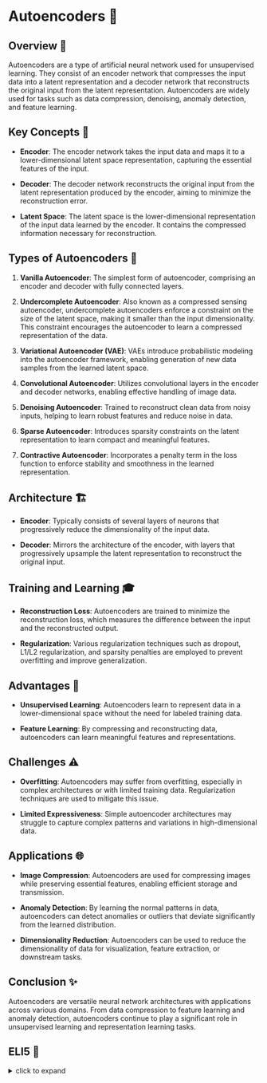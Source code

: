 # Autoencoders 🤖

## Overview 🌟

Autoencoders are a type of artificial neural network used for unsupervised learning. They consist of an encoder network that compresses the input data into a latent representation and a decoder network that reconstructs the original input from the latent representation. Autoencoders are widely used for tasks such as data compression, denoising, anomaly detection, and feature learning.

## Key Concepts 🔑

- **Encoder**: The encoder network takes the input data and maps it to a lower-dimensional latent space representation, capturing the essential features of the input.

- **Decoder**: The decoder network reconstructs the original input from the latent representation produced by the encoder, aiming to minimize the reconstruction error.

- **Latent Space**: The latent space is the lower-dimensional representation of the input data learned by the encoder. It contains the compressed information necessary for reconstruction.

## Types of Autoencoders 🔄

1. **Vanilla Autoencoder**: The simplest form of autoencoder, comprising an encoder and decoder with fully connected layers.

2. **Undercomplete Autoencoder**: Also known as a compressed sensing autoencoder, undercomplete autoencoders enforce a constraint on the size of the latent space, making it smaller than the input dimensionality. This constraint encourages the autoencoder to learn a compressed representation of the data.

3. **Variational Autoencoder (VAE)**: VAEs introduce probabilistic modeling into the autoencoder framework, enabling generation of new data samples from the learned latent space.

4. **Convolutional Autoencoder**: Utilizes convolutional layers in the encoder and decoder networks, enabling effective handling of image data.

5. **Denoising Autoencoder**: Trained to reconstruct clean data from noisy inputs, helping to learn robust features and reduce noise in data.

6. **Sparse Autoencoder**: Introduces sparsity constraints on the latent representation to learn compact and meaningful features.

7. **Contractive Autoencoder**: Incorporates a penalty term in the loss function to enforce stability and smoothness in the learned representation.

## Architecture 🏗️

- **Encoder**: Typically consists of several layers of neurons that progressively reduce the dimensionality of the input data.

- **Decoder**: Mirrors the architecture of the encoder, with layers that progressively upsample the latent representation to reconstruct the original input.

## Training and Learning 🎓

- **Reconstruction Loss**: Autoencoders are trained to minimize the reconstruction loss, which measures the difference between the input and the reconstructed output.

- **Regularization**: Various regularization techniques such as dropout, L1/L2 regularization, and sparsity penalties are employed to prevent overfitting and improve generalization.

## Advantages 🌈

- **Unsupervised Learning**: Autoencoders learn to represent data in a lower-dimensional space without the need for labeled training data.

- **Feature Learning**: By compressing and reconstructing data, autoencoders can learn meaningful features and representations.

## Challenges ⚠️

- **Overfitting**: Autoencoders may suffer from overfitting, especially in complex architectures or with limited training data. Regularization techniques are used to mitigate this issue.

- **Limited Expressiveness**: Simple autoencoder architectures may struggle to capture complex patterns and variations in high-dimensional data.

## Applications 🌐

- **Image Compression**: Autoencoders are used for compressing images while preserving essential features, enabling efficient storage and transmission.

- **Anomaly Detection**: By learning the normal patterns in data, autoencoders can detect anomalies or outliers that deviate significantly from the learned distribution.

- **Dimensionality Reduction**: Autoencoders can be used to reduce the dimensionality of data for visualization, feature extraction, or downstream tasks.

## Conclusion ✨

Autoencoders are versatile neural network architectures with applications across various domains. From data compression to feature learning and anomaly detection, autoencoders continue to play a significant role in unsupervised learning and representation learning tasks.

## ELI5 🧒

<details>
  <summary>click to expand</summary>
  
  ## Simple Understanding
  Imagine you have a magical shrink ray that can turn big toys into small toys and vice versa. Autoencoders are like this shrink ray, but for data! They take big pieces of data, squish them down into tiny pieces, and then try to blow them back up to the original size.
  
  ![Animated GIF](https://media4.giphy.com/media/v1.Y2lkPTc5MGI3NjExN3cybWRmMmNkMm5waWsycGY0cTB1cmF5NndnM2kweDZscGo1dmdzYSZlcD12MV9pbnRlcm5hbF9naWZfYnlfaWQmY3Q9Zw/l396YS1CyVw1i0TM4/giphy.gif)


  ## Shrink Ray with Autoencoders 🚀🔍

  1. **Shrinking Data**: The autoencoder starts by looking at a big piece of data, like a picture of a dog. It then squishes the picture down into a tiny version, capturing the most important details.

  2. **Blowing It Back Up**: Once the data is tiny, the autoencoder tries to blow it back up to the original size, using only the tiny version as a guide. Sometimes it gets it just right, and sometimes it's a little off.

  3. **Checking the Result**: After blowing up the tiny data, the autoencoder compares it to the original picture of the dog. If it looks almost the same, the autoencoder did a good job. If not, it goes back to the drawing board and tries again.

  ## Magic of Autoencoders ✨🔮

  1. **Data Compression**: Autoencoders help us store and transmit data more efficiently by squeezing out unnecessary details while preserving the important stuff.

  2. **Feature Learning**: By learning to compress and reconstruct data, autoencoders can discover hidden patterns and features that are useful for understanding the data.

  ## Test time 📄🖋
  
  Now, let's see if you got the concept right! Here are a few easy multiple-choice questions, pick the right answer:
  
  1. What is the primary purpose of autoencoders in machine learning?
   - [ ] A. Sorting numbers in ascending order.
   - [ ] B. Clustering data points into groups.
   - [ ] C. Learning meaningful representations from data.

  <details>
    <summary>Click to reveal the correct answer and explanation</summary>

     > **Correct Answer:** C. Learning meaningful representations from data.
     > 
     > **Explanation:** Autoencoders are used to learn compressed representations of data, capturing essential features and patterns without requiring labeled training examples.
  </details>
  
  2. How does an autoencoder reconstruct the original input from the compressed representation?
   - [ ] A. By discarding unnecessary information.
   - [ ] B. By using a magical shrink ray.
   - [ ] C. By blowing up the compressed data while preserving important details.

  <details>
    <summary>Click to reveal the correct answer and explanation</summary>

     > **Correct Answer:** C. By blowing up the compressed data while preserving important details.
     > 
     > **Explanation:** The decoder network in an autoencoder tries to reconstruct the original input from the compressed representation, aiming to preserve important details and features.
  </details>
  
  3. What is a common challenge faced by autoencoders during training?
   - [ ] A. Underfitting due to excessive model complexity.
   - [ ] B. Overfitting when the model captures noise instead of meaningful patterns.
   - [ ] C. Gradient explosion leading to unstable training.

  <details>
    <summary>Click to reveal the correct answer and explanation</summary>

     > **Correct Answer:** B. Overfitting when the model captures noise instead of meaningful patterns.
     > 
     > **Explanation:** Overfitting occurs when autoencoders learn to reconstruct noise instead of meaningful features, leading to poor generalization on unseen data.
  </details>
The questions are quite simple and beginner-friendly. Unfortunately, if you miss even one right, I recommend you focus and go through the concept again. 

<h2 align= 'center'><b><font size = "10"> Happy learning! ☺ <font></b></h2>
